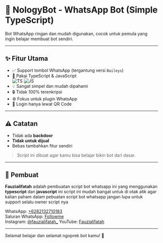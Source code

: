 # 🤖 NologyBot - WhatsApp Bot (Simple TypeScript)

Bot WhatsApp ringan dan mudah digunakan, cocok untuk pemula yang ingin belajar membuat bot sendiri.

---

## ✨ Fitur Utama

- ✅ Support tombol WhatsApp (tergantung versi `Baileys`)
- 🧠 Pakai TypeScript & JavaScript  
  ![TS](https://img.shields.io/badge/TypeScript-blue?logo=typescript) 
  ![JS](https://img.shields.io/badge/JavaScript-yellow?logo=javascript)
- 💡 Sangat simpel dan mudah dipahami
- 🔒 Tidak 100% terenkripsi
- ⚙️ Fokus untuk plugin WhatsApp
- 🔁 Login hanya lewat QR Code

---

## ⚠️ Catatan

- Tidak ada **backdoor**
- **Tidak untuk dijual**
- Bebas tambahkan fitur sendiri

> Script ini dibuat agar kamu bisa belajar bikin bot dari dasar.

---

## 👤 Pembuat

**Fauzialifatah** adalah pembuatan script bot whatsapp ini yang menggunakan **typescript** dan **javascript** ini script ini mudah bangat untuk di otak atik agar kalian paham dalam pebuatan script bot whatsapp jangan lupa untuk support selalu owner script nya

WhatsApp: [+6282132710183](https://wa.me/6282132710183)  
Saluran WhatsApp: [Followme](https://www.whatsapp.com/channel/0029VawsCnQ9mrGkOuburC1z?utm_medium=social&utm_source=heylink.me)  
Instagram: [@fauzialifatah_](https://instagram.com/fauzialifatah_)
YouTube: [Fauzialifatah](https://www.youtube.com/@Fauzialifatah)

---

Selamat belajar dan selamat ngoprek bot kamu! 🚀
